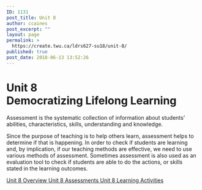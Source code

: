 ```yaml
---
ID: 1131
post_title: Unit 8
author: ccaines
post_excerpt: ""
layout: page
permalink: >
  https://create.twu.ca/ldrs627-su18/unit-8/
published: true
post_date: 2018-06-13 13:52:26
---
```

<!--themify_builder_static-->

<h1>Unit 8<br />Democratizing Lifelong Learning</h1>

Assessment is the systematic collection of information about students’ abilities, characteristics, skills, understanding and knowledge.

Since the purpose of teaching is to help others learn, assessment helps to determine if that is happening. In order to check if students are learning and, by implication, if our teaching methods are effective, we need to use various methods of assessment. Sometimes assessment is also used as an evaluation tool to check if students are able to do the actions, or skills stated in the learning outcomes.

<a href="https://create.twu.ca/ldrs627-su18/unit-8-overview/"> Unit 8 Overview </a> <a href="https://create.twu.ca/ldrs627-su18/unit-8-topic-1/"> Unit 8 Assessments </a> <a href="https://create.twu.ca/ldrs627-su18/unit-8-learning-activities/"> Unit 8 Learning Activities </a><!--/themify_builder_static-->